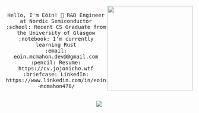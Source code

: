 <p align="center">
  <img align='right' src="https://media.giphy.com/media/M9gbBd9nbDrOTu1Mqx/giphy.gif" width="230">
  <br>
  <samp>
    Hello, I'm Eóin! 👋
    R&D Engineer at Nordic Semiconductor<br>
    :school: Recent CS Graduate from the University of Glasgow<br>
    :notebook: I’m currently learning Rust <br>
    :email:	eoin.mcmahon.dev@@gmail.com <br>
    :pencil: Resume: https://cv.jojonicho.wtf <br>
    :briefcase: LinkedIn: https://www.linkedin.com/in/eoin-mcmahon478/ <br><br><br>
</samp>
  <img align='center' src="https://github-readme-stats.vercel.app/api?username=Eoin-McMahon">

</p>




